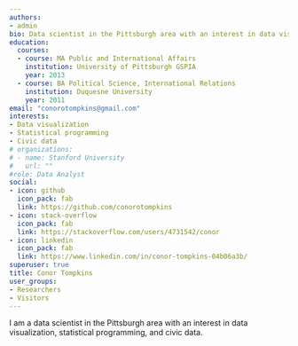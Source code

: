 ```yaml
---
authors:
- admin
bio: Data scientist in the Pittsburgh area with an interest in data visualization, statistical programming, and civic data.
education:
  courses:
  - course: MA Public and International Affairs
    institution: University of Pittsburgh GSPIA
    year: 2013
  - course: BA Political Science, International Relations
    institution: Duquesne University
    year: 2011
email: "conorotompkins@gmail.com"
interests:
- Data visualization
- Statistical programming
- Civic data
# organizations:
# - name: Stanford University
#   url: ""
#role: Data Analyst
social:
- icon: github
  icon_pack: fab
  link: https://github.com/conorotompkins
- icon: stack-overflow
  icon_pack: fab
  link: https://stackoverflow.com/users/4731542/conor
- icon: linkedin
  icon_pack: fab
  link: https://www.linkedin.com/in/conor-tompkins-04b06a3b/
superuser: true
title: Conor Tompkins
user_groups:
- Researchers
- Visitors
---
```


I am a data scientist in the Pittsburgh area with an interest in data visualization, statistical programming, and civic data.